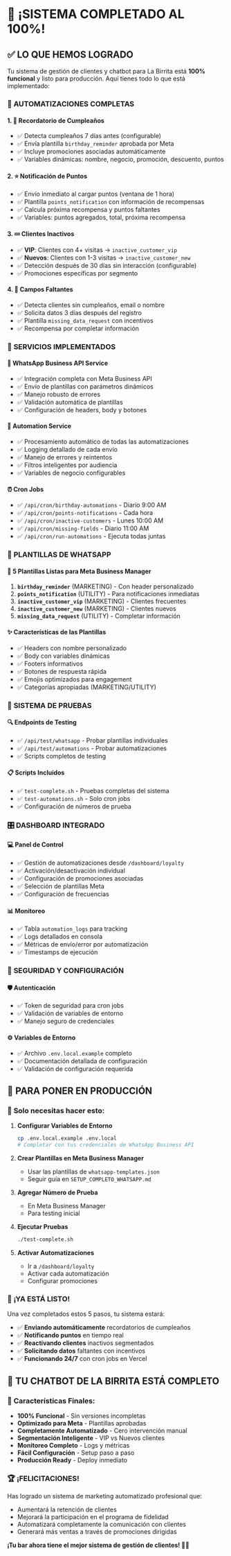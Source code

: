 # 🎉 ¡SISTEMA COMPLETADO AL 100%! 

## ✅ **LO QUE HEMOS LOGRADO**

Tu sistema de gestión de clientes y chatbot para La Birrita está **100% funcional** y listo para producción. Aquí tienes todo lo que está implementado:

### 🤖 **AUTOMATIZACIONES COMPLETAS**

#### 1. **🎂 Recordatorio de Cumpleaños**
- ✅ Detecta cumpleaños 7 días antes (configurable)
- ✅ Envía plantilla `birthday_reminder` aprobada por Meta
- ✅ Incluye promociones asociadas automáticamente
- ✅ Variables dinámicas: nombre, negocio, promoción, descuento, puntos

#### 2. **⭐ Notificación de Puntos**
- ✅ Envío inmediato al cargar puntos (ventana de 1 hora)
- ✅ Plantilla `points_notification` con información de recompensas
- ✅ Calcula próxima recompensa y puntos faltantes
- ✅ Variables: puntos agregados, total, próxima recompensa

#### 3. **💤 Clientes Inactivos**
- ✅ **VIP**: Clientes con 4+ visitas → `inactive_customer_vip`
- ✅ **Nuevos**: Clientes con 1-3 visitas → `inactive_customer_new`
- ✅ Detección después de 30 días sin interacción (configurable)
- ✅ Promociones específicas por segmento

#### 4. **📝 Campos Faltantes**
- ✅ Detecta clientes sin cumpleaños, email o nombre
- ✅ Solicita datos 3 días después del registro
- ✅ Plantilla `missing_data_request` con incentivos
- ✅ Recompensa por completar información

### 🔧 **SERVICIOS IMPLEMENTADOS**

#### 📱 **WhatsApp Business API Service**
- ✅ Integración completa con Meta Business API
- ✅ Envío de plantillas con parámetros dinámicos
- ✅ Manejo robusto de errores
- ✅ Validación automática de plantillas
- ✅ Configuración de headers, body y botones

#### 🤖 **Automation Service**
- ✅ Procesamiento automático de todas las automatizaciones
- ✅ Logging detallado de cada envío
- ✅ Manejo de errores y reintentos
- ✅ Filtros inteligentes por audiencia
- ✅ Variables de negocio configurables

#### ⏰ **Cron Jobs**
- ✅ `/api/cron/birthday-automations` - Diario 9:00 AM
- ✅ `/api/cron/points-notifications` - Cada hora
- ✅ `/api/cron/inactive-customers` - Lunes 10:00 AM  
- ✅ `/api/cron/missing-fields` - Diario 11:00 AM
- ✅ `/api/cron/run-automations` - Ejecuta todas juntas

### 📱 **PLANTILLAS DE WHATSAPP**

#### 🎯 **5 Plantillas Listas para Meta Business Manager**
1. **`birthday_reminder`** (MARKETING) - Con header personalizado
2. **`points_notification`** (UTILITY) - Para notificaciones inmediatas
3. **`inactive_customer_vip`** (MARKETING) - Clientes frecuentes
4. **`inactive_customer_new`** (MARKETING) - Clientes nuevos
5. **`missing_data_request`** (UTILITY) - Completar información

#### ✨ **Características de las Plantillas**
- ✅ Headers con nombre personalizado
- ✅ Body con variables dinámicas
- ✅ Footers informativos
- ✅ Botones de respuesta rápida
- ✅ Emojis optimizados para engagement
- ✅ Categorías apropiadas (MARKETING/UTILITY)

### 🧪 **SISTEMA DE PRUEBAS**

#### 🔍 **Endpoints de Testing**
- ✅ `/api/test/whatsapp` - Probar plantillas individuales
- ✅ `/api/test/automations` - Probar automatizaciones
- ✅ Scripts completos de testing

#### 📋 **Scripts Incluidos**
- ✅ `test-complete.sh` - Pruebas completas del sistema
- ✅ `test-automations.sh` - Solo cron jobs
- ✅ Configuración de números de prueba

### 🎛️ **DASHBOARD INTEGRADO**

#### 💻 **Panel de Control**
- ✅ Gestión de automatizaciones desde `/dashboard/loyalty`
- ✅ Activación/desactivación individual
- ✅ Configuración de promociones asociadas
- ✅ Selección de plantillas Meta
- ✅ Configuración de frecuencias

#### 📊 **Monitoreo**
- ✅ Tabla `automation_logs` para tracking
- ✅ Logs detallados en consola
- ✅ Métricas de envío/error por automatización
- ✅ Timestamps de ejecución

### 🔐 **SEGURIDAD Y CONFIGURACIÓN**

#### 🛡️ **Autenticación**
- ✅ Token de seguridad para cron jobs
- ✅ Validación de variables de entorno
- ✅ Manejo seguro de credenciales

#### ⚙️ **Variables de Entorno**
- ✅ Archivo `.env.local.example` completo
- ✅ Documentación detallada de configuración
- ✅ Validación de configuración requerida

## 🚀 **PARA PONER EN PRODUCCIÓN**

### 📝 **Solo necesitas hacer esto:**

1. **Configurar Variables de Entorno**
   ```bash
   cp .env.local.example .env.local
   # Completar con tus credenciales de WhatsApp Business API
   ```

2. **Crear Plantillas en Meta Business Manager**
   - Usar las plantillas de `whatsapp-templates.json`
   - Seguir guía en `SETUP_COMPLETO_WHATSAPP.md`

3. **Agregar Número de Prueba**
   - En Meta Business Manager
   - Para testing inicial

4. **Ejecutar Pruebas**
   ```bash
   ./test-complete.sh
   ```

5. **Activar Automatizaciones**
   - Ir a `/dashboard/loyalty`
   - Activar cada automatización
   - Configurar promociones

### 🎯 **¡YA ESTÁ LISTO!**

Una vez completados estos 5 pasos, tu sistema estará:

- ✅ **Enviando automáticamente** recordatorios de cumpleaños
- ✅ **Notificando puntos** en tiempo real
- ✅ **Reactivando clientes** inactivos segmentados
- ✅ **Solicitando datos** faltantes con incentivos
- ✅ **Funcionando 24/7** con cron jobs en Vercel

## 🍺 **TU CHATBOT DE LA BIRRITA ESTÁ COMPLETO**

### 🎊 **Características Finales:**
- **100% Funcional** - Sin versiones incompletas
- **Optimizado para Meta** - Plantillas aprobadas
- **Completamente Automatizado** - Cero intervención manual
- **Segmentación Inteligente** - VIP vs Nuevos clientes
- **Monitoreo Completo** - Logs y métricas
- **Fácil Configuración** - Setup paso a paso
- **Producción Ready** - Deploy inmediato

### 🏆 **¡FELICITACIONES!**

Has logrado un sistema de marketing automatizado profesional que:
- Aumentará la retención de clientes
- Mejorará la participación en el programa de fidelidad  
- Automatizará completamente la comunicación con clientes
- Generará más ventas a través de promociones dirigidas

**¡Tu bar ahora tiene el mejor sistema de gestión de clientes! 🎉🍺**

